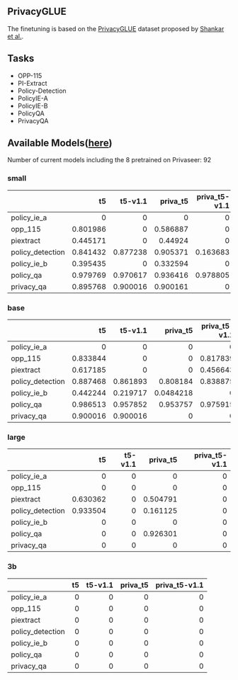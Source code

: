 ## PrivacyGLUE

The finetuning is based on the [PrivacyGLUE](https://github.com/infsys-lab/privacy-glue) dataset proposed by [Shankar et al.](https://www.mdpi.com/2076-3417/13/6/3701).


## Tasks

- OPP-115
- PI-Extract
- Policy-Detection
- PolicyIE-A
- PolicyIE-B
- PolicyQA
- PrivacyQA

## Available Models([here](https://huggingface.co/alzoubi36))


Number of current models including the 8 pretrained on Privaseer: 92

### small


|                   |       t5 |   t5-v1.1 |   priva_t5 |   priva_t5-v1.1 |
|:------------------|---------:|----------:|-----------:|----------------:|
| policy\_ie\_a     | 0        |  0        |   0        |        0        |
| opp\_115          | 0.801986 |  0        |   0.586887 |        0        |
| piextract         | 0.445171 |  0        |   0.44924  |        0        |
| policy\_detection | 0.841432 |  0.877238 |   0.905371 |        0.163683 |
| policy\_ie\_b     | 0.395435 |  0        |   0.332594 |        0        |
| policy\_qa        | 0.979769 |  0.970617 |   0.936416 |        0.978805 |
| privacy\_qa       | 0.895768 |  0.900016 |   0.900161 |        0        |
 

### base


|                   |       t5 |   t5-v1.1 |   priva_t5 |   priva_t5-v1.1 |
|:------------------|---------:|----------:|-----------:|----------------:|
| policy\_ie\_a     | 0        |  0        |  0         |        0        |
| opp\_115          | 0.833844 |  0        |  0         |        0.817839 |
| piextract         | 0.617185 |  0        |  0         |        0.456643 |
| policy\_detection | 0.887468 |  0.861893 |  0.808184  |        0.838875 |
| policy\_ie\_b     | 0.442244 |  0.219717 |  0.0484218 |        0        |
| policy\_qa        | 0.986513 |  0.957852 |  0.953757  |        0.975915 |
| privacy\_qa       | 0.900016 |  0.900016 |  0         |        0        |
 

### large


|                   |       t5 |   t5-v1.1 |   priva_t5 |   priva_t5-v1.1 |
|:------------------|---------:|----------:|-----------:|----------------:|
| policy\_ie\_a     | 0        |         0 |   0        |               0 |
| opp\_115          | 0        |         0 |   0        |               0 |
| piextract         | 0.630362 |         0 |   0.504791 |               0 |
| policy\_detection | 0.933504 |         0 |   0.161125 |               0 |
| policy\_ie\_b     | 0        |         0 |   0        |               0 |
| policy\_qa        | 0        |         0 |   0.926301 |               0 |
| privacy\_qa       | 0        |         0 |   0        |               0 |
 

### 3b


|                   |   t5 |   t5-v1.1 |   priva_t5 |   priva_t5-v1.1 |
|:------------------|-----:|----------:|-----------:|----------------:|
| policy\_ie\_a     |    0 |         0 |          0 |               0 |
| opp\_115          |    0 |         0 |          0 |               0 |
| piextract         |    0 |         0 |          0 |               0 |
| policy\_detection |    0 |         0 |          0 |               0 |
| policy\_ie\_b     |    0 |         0 |          0 |               0 |
| policy\_qa        |    0 |         0 |          0 |               0 |
| privacy\_qa       |    0 |         0 |          0 |               0 |
 

